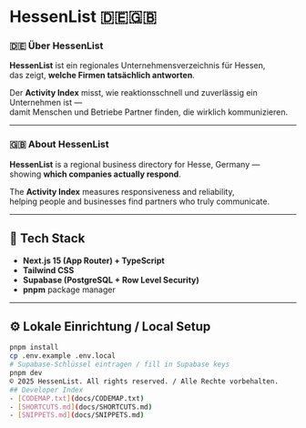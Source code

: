 # HessenList 🇩🇪🇬🇧

### 🇩🇪 Über HessenList
**HessenList** ist ein regionales Unternehmensverzeichnis für Hessen,  
das zeigt, **welche Firmen tatsächlich antworten**.

Der **Activity Index** misst, wie reaktionsschnell und zuverlässig ein Unternehmen ist —  
damit Menschen und Betriebe Partner finden, die wirklich kommunizieren.

---

### 🇬🇧 About HessenList
**HessenList** is a regional business directory for Hesse, Germany —  
showing **which companies actually respond**.

The **Activity Index** measures responsiveness and reliability,  
helping people and businesses find partners who truly communicate.

---

## 🚀 Tech Stack
- **Next.js 15 (App Router) + TypeScript**
- **Tailwind CSS**
- **Supabase (PostgreSQL + Row Level Security)**
- **pnpm** package manager

---

## ⚙️ Lokale Einrichtung / Local Setup
```bash
pnpm install
cp .env.example .env.local
# Supabase-Schlüssel eintragen / fill in Supabase keys
pnpm dev
© 2025 HessenList. All rights reserved. / Alle Rechte vorbehalten.
## Developer Index
- [CODEMAP.txt](docs/CODEMAP.txt)
- [SHORTCUTS.md](docs/SHORTCUTS.md)
- [SNIPPETS.md](docs/SNIPPETS.md)
